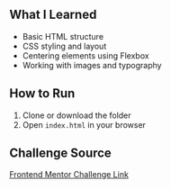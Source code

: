 
##  What I Learned

- Basic HTML structure
- CSS styling and layout
- Centering elements using Flexbox
- Working with images and typography

##  How to Run

1. Clone or download the folder
2. Open `index.html` in your browser

##  Challenge Source

[Frontend Mentor Challenge Link](https://www.frontendmentor.io/challenges/qr-code-component-iux_sIO_H)
